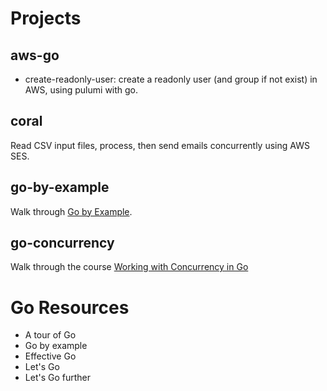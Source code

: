 # Projects

## aws-go

- create-readonly-user: create a readonly user (and group if not exist) in AWS, using pulumi with go.

## coral

Read CSV input files, process, then send emails concurrently using AWS SES.

## go-by-example

Walk through [Go by Example](https://gobyexample.com/).

## go-concurrency

Walk through the course [Working with Concurrency in Go](https://www.udemy.com/course/working-with-concurrency-in-go-golang/learn/lecture/32129684?start=15#overview)

# Go Resources

- A tour of Go
- Go by example
- Effective Go
- Let's Go
- Let's Go further
